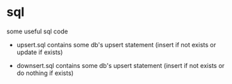 # sql
some useful sql code

* upsert.sql contains some db's upsert statement (insert if not exists or update if exists)

* downsert.sql contains some db's upsert statement (insert if not exists or do
  nothing if exists)
